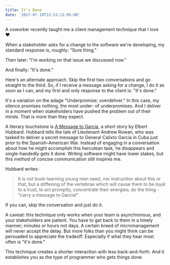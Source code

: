 ```yaml
---
title: It's Done
date: '2017-07-19T12:53:12-05:00'
---
```


A coworker recently taught me a client management technique that I love ❤️.

When a stakeholder asks for a change to the software we're developing, my
standard response is, roughly: "Sure thing."

Then later: "I'm working on that issue we discussed now."

And finally: "It's done."

Here's an alternate approach. Skip the first two conversations and go straight
to the third. So, if I receive a message asking for a change, I do it as soon as
I can, and my first and only response to the client is: "It's done."

It's a variation on the adage "Underpromise; overdeliver." In this case, my silence
promises nothing, the most under- of underpromises. And I deliver in a moment
when stakeholders have pushed the problem out of their minds. That is more than
they expect.

A literary touchstone is [A Message to Garcia][message], a short story by
Elbert Hubbard. Hubbard tells the tale of Lieutenant Andrew Rowan, who was
tasked to deliver a secret message to General Calixto García in Cuba just prior
to the Spanish–American War. Instead of engaging in a conversation
about how he might accomplish this herculean task, he disappears and
single-handedly gets it done. Writing software might have lower stakes, but this
method of concise communication still inspires me.

Hubbard writes:

> It is not book-learning young men need, nor instruction about this or that,
> but a stiffening of the vertebrae which will cause them to be loyal to a
> trust, to act promptly, concentrate their energies; do the thing - "carry a
> message to Garcia!"

If you can, skip the conversation and just do it.

A caveat: this technique only works when your team is asynchronous, and your
stakeholders are patient. You have to get back to them in a timely manner;
minutes or hours not days. A certain breed of micromanagement will never accept
the delay. But more folks than you might think can be persuaded to appreciate the
tradeoff. Especially if what they hear most often is "it's done."

This technique creates a shorter interaction with less back-and-forth. And it
establishes you as the type of programmer who gets things done.

[message]: https://courses.csail.mit.edu/6.803/pdf/hubbard1899.pdf
